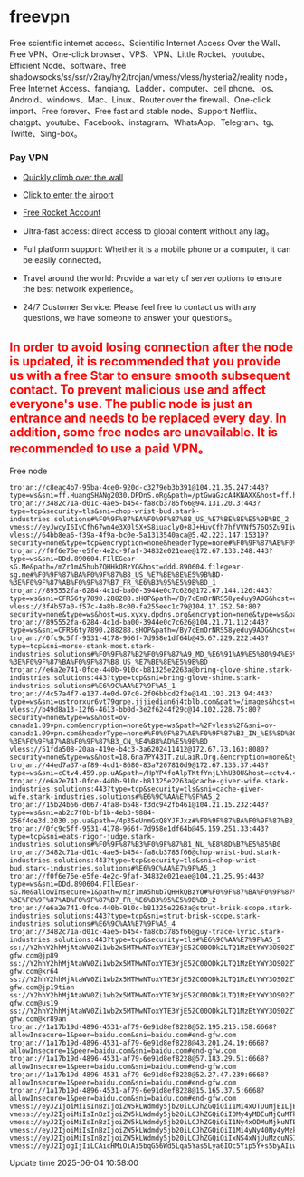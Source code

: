 # freevpn

Free scientific internet access、Scientific Internet Access  Over the Wall、Free VPN、One-click browser、VPS、VPN、Little Rocket、youtube、Efficient Node、software、free shadowsocks/ss/ssr/v2ray/hy2/trojan/vmess/vless/hysteria2/reality node，Free Internet Access、fanqiang、Ladder，computer、cell phone、ios、Android、windows、Mac、Linux、Router over the firewall、One-click import、Free forever、Free fast and stable node、Support Netflix、chatgpt、youtube、Facebook、instagram、WhatsApp、Telegram、tg、Twitte、Sing-box。

### Pay VPN
* [Quickly climb over the wall](https://uhuio.top/) 

* [Click to enter the airport](https://uhuio.top/) 

* [Free Rocket Account](https://free-clash.top/) 

* Ultra-fast access: direct access to global content without any lag。

* Full platform support: Whether it is a mobile phone or a computer, it can be easily connected。

* Travel around the world: Provide a variety of server options to ensure the best network experience。

* 24/7 Customer Service: Please feel free to contact us with any questions, we have someone to answer your questions。

## <font color="red">In order to avoid losing connection after the node is updated, it is recommended that you provide us with a free Star to ensure smooth subsequent contact. To prevent malicious use and affect everyone's use. The public node is just an entrance and needs to be replaced every day. In addition, some free nodes are unavailable. It is recommended to use a paid VPN。</font>

Free node

```
trojan://c8eac4b7-95ba-4ce0-920d-c3279eb3b391@104.21.35.247:443?type=ws&sni=ff.HuangSHANg2030.DPDnS.oRg&path=/ptGwaGzcA4KNAXX&host=ff.huangshang2030.dpdns.org#%F0%9F%87%BA%F0%9F%87%B8_US_%E7%BE%8E%E5%9B%BD_1
trojan://3482c71a-d01c-4ae5-b454-fa8cb3785f66@94.131.20.3:443?type=tcp&security=tls&sni=chop-wrist-bud.stark-industries.solutions#%F0%9F%87%BA%F0%9F%87%B8_US_%E7%BE%8E%E5%9B%BD_2
vmess://eyJwcyI6IvCfh67wn4e3X0lSX+S8iuacly0+8J+HuvCfh7hfVVNf576O5Zu9IiwiYWRkIjoiMTc4LjIyLjEyMS45OCIsImFpZCI6MCwiaWQiOiI2ZWYzYjQzMy1lZWE3LTRlNWQtOTVhNS1jNWY3NDJjZTJmYjciLCJuZXQiOiJ0Y3AiLCJzY3kiOiJhZXMtMTI4LWdjbSIsInBvcnQiOjEwOTEsInRscyI6IiJ9
vless://64bb8ea6-f39a-4f9a-bc0e-5a1313540aca@5.42.223.147:15319?security=none&type=tcp&encryption=none&headerType=none#%F0%9F%87%AE%F0%9F%87%B6_IQ_%E4%BC%8A%E6%8B%89%E5%85%8B
trojan://f0f6e76e-e5fe-4e2c-9faf-34832e021eae@172.67.133.248:443?type=ws&sni=DDd.890604.FIlEGear-sG.Me&path=/mZr1mA5hub7QHHkQBzYO&host=ddd.890604.filegear-sg.me#%F0%9F%87%BA%F0%9F%87%B8_US_%E7%BE%8E%E5%9B%BD-%3E%F0%9F%87%AB%F0%9F%87%B7_FR_%E6%B3%95%E5%9B%BD_1
trojan://895552fa-6284-4c1d-ba00-3944e0c7c626@172.67.144.126:443?type=ws&sni=CFR56ty7890.288288.sHOP&path=/By7cEmOrNRS58yeduy9AOG&host=cfr56ty7890.288288.shop#%F0%9F%87%BA%F0%9F%87%B8_US_%E7%BE%8E%E5%9B%BD_3
vless://3f4b57a0-f57c-4a8b-8c00-fa255eec1c79@104.17.252.50:80?security=none&type=ws&host=us.xyxy.dpdns.org&encryption=none&type=ws&path=%2F3f4b57a0&sni=us.xyxy.dpdns.org&headerType=none#%F0%9F%87%BA%F0%9F%87%B8_US_%E7%BE%8E%E5%9B%BD_4
trojan://895552fa-6284-4c1d-ba00-3944e0c7c626@104.21.71.112:443?type=ws&sni=CFR56ty7890.288288.sHOP&path=/By7cEmOrNRS58yeduy9AOG&host=cfr56ty7890.288288.shop#%F0%9F%87%BA%F0%9F%87%B8_US_%E7%BE%8E%E5%9B%BD_5
trojan://0fc9c5ff-9531-4178-966f-7d958e1df64b@45.67.229.222:443?type=tcp&sni=morse-stank-most.stark-industries.solutions#%F0%9F%87%B2%F0%9F%87%A9_MD_%E6%91%A9%E5%B0%94%E5%A4%9A%E7%93%A6-%3E%F0%9F%87%BA%F0%9F%87%B8_US_%E7%BE%8E%E5%9B%BD
trojan://e6a2e741-0fce-440b-910c-b81325e2263a@bring-glove-shine.stark-industries.solutions:443?type=tcp&sni=bring-glove-shine.stark-industries.solutions#%E6%9C%AA%E7%9F%A5_1
trojan://4c57a4f7-e137-4e0d-97c0-2f06bbcd2f2e@141.193.213.94:443?type=ws&sni=ustrorxur6vt79grpe.jjjiedian6j4tblb.com&path=/images&host=ustrorxur6vt79grpe.jjjiedian6j4tblb.com#%F0%9F%87%BA%F0%9F%87%B8_US_%E7%BE%8E%E5%9B%BD_6
vless://b49d8a13-12f6-4613-bb0d-3e2f6244f29c@14.102.228.75:80?security=none&type=ws&host=ov-canada1.09vpn.com&encryption=none&type=ws&path=%2Fvless%2F&sni=ov-canada1.09vpn.com&headerType=none#%F0%9F%87%AE%F0%9F%87%B3_IN_%E5%8D%B0%E5%BA%A6-%3E%F0%9F%87%A8%F0%9F%87%B3_CN_%E4%B8%AD%E5%9B%BD
vless://51fda508-20aa-419e-b4c3-3a6202411412@172.67.73.163:8080?security=none&type=ws&host=18.6na7PY43IT.zuLaiR.Org.&encryption=none&type=ws&path=%2F&sni=18.6na7PY43IT.zuLaiR.Org.&headerType=none#%F0%9F%87%BA%F0%9F%87%B8_US_%E7%BE%8E%E5%9B%BD_7
trojan://44ed7a37-af89-4cd1-8680-83a7207810d9@172.67.135.37:443?type=ws&sni=cCtv4.459.pp.uA&path=/HpYP4foAlpTKtfYnjLYhU30U&host=cctv4.459.pp.ua#%F0%9F%87%BA%F0%9F%87%B8_US_%E7%BE%8E%E5%9B%BD_8
trojan://e6a2e741-0fce-440b-910c-b81325e2263a@cache-giver-wife.stark-industries.solutions:443?type=tcp&security=tls&sni=cache-giver-wife.stark-industries.solutions#%E6%9C%AA%E7%9F%A5_2
trojan://15b24b56-d667-4fa8-b548-f3dc942fb461@104.21.15.232:443?type=ws&sni=ab2c7f0b-bf1b-4eb3-9884-256f4de3d.2030.pp.ua&path=/4p35eUnmGxQ8YJFJxz#%F0%9F%87%BA%F0%9F%87%B8_US_%E7%BE%8E%E5%9B%BD_9
trojan://0fc9c5ff-9531-4178-966f-7d958e1df64b@45.159.251.33:443?type=tcp&sni=eats-rigor-judge.stark-industries.solutions#%F0%9F%87%B3%F0%9F%87%B1_NL_%E8%8D%B7%E5%85%B0
trojan://3482c71a-d01c-4ae5-b454-fa8cb3785f66@chop-wrist-bud.stark-industries.solutions:443?type=tcp&security=tls&sni=chop-wrist-bud.stark-industries.solutions#%E6%9C%AA%E7%9F%A5_3
trojan://f0f6e76e-e5fe-4e2c-9faf-34832e021eae@104.21.25.95:443?type=ws&sni=DDd.890604.FIlEGear-sG.Me&allowInsecure=1&path=/mZr1mA5hub7QHHkQBzYO#%F0%9F%87%BA%F0%9F%87%B8_US_%E7%BE%8E%E5%9B%BD-%3E%F0%9F%87%AB%F0%9F%87%B7_FR_%E6%B3%95%E5%9B%BD_2
trojan://e6a2e741-0fce-440b-910c-b81325e2263a@strut-brisk-scope.stark-industries.solutions:443?type=tcp&sni=strut-brisk-scope.stark-industries.solutions#%E6%9C%AA%E7%9F%A5_4
trojan://3482c71a-d01c-4ae5-b454-fa8cb3785f66@guy-trace-lyric.stark-industries.solutions:443?type=tcp&security=tls#%E6%9C%AA%E7%9F%A5_5
ss://Y2hhY2hhMjAtaWV0Zi1wb2x5MTMwNToxYTE3YjE5ZC00ODk2LTQ1MzEtYWY3OS02ZTkxZDhlZjgyMjg=@52.195.215.158:9898#end-gfw.com@jp89
ss://Y2hhY2hhMjAtaWV0Zi1wb2x5MTMwNToxYTE3YjE5ZC00ODk2LTQ1MzEtYWY3OS02ZTkxZDhlZjgyMjg=@43.201.24.19:9898#end-gfw.com@kr64
ss://Y2hhY2hhMjAtaWV0Zi1wb2x5MTMwNToxYTE3YjE5ZC00ODk2LTQ1MzEtYWY3OS02ZTkxZDhlZjgyMjg=@57.183.29.51:9898#end-gfw.com@jp19tian
ss://Y2hhY2hhMjAtaWV0Zi1wb2x5MTMwNToxYTE3YjE5ZC00ODk2LTQ1MzEtYWY3OS02ZTkxZDhlZjgyMjg=@52.27.47.239:9898#end-gfw.com@us19
ss://Y2hhY2hhMjAtaWV0Zi1wb2x5MTMwNToxYTE3YjE5ZC00ODk2LTQ1MzEtYWY3OS02ZTkxZDhlZjgyMjg=@15.165.37.5:9898#end-gfw.com@kr89an
trojan://1a17b19d-4896-4531-af79-6e91d8ef8228@52.195.215.158:6668?allowInsecure=1&peer=baidu.com&sni=baidu.com#end-gfw.com
trojan://1a17b19d-4896-4531-af79-6e91d8ef8228@43.201.24.19:6668?allowInsecure=1&peer=baidu.com&sni=baidu.com#end-gfw.com
trojan://1a17b19d-4896-4531-af79-6e91d8ef8228@57.183.29.51:6668?allowInsecure=1&peer=baidu.com&sni=baidu.com#end-gfw.com
trojan://1a17b19d-4896-4531-af79-6e91d8ef8228@52.27.47.239:6668?allowInsecure=1&peer=baidu.com&sni=baidu.com#end-gfw.com
trojan://1a17b19d-4896-4531-af79-6e91d8ef8228@15.165.37.5:6668?allowInsecure=1&peer=baidu.com&sni=baidu.com#end-gfw.com
vmess://eyJ2IjoiMiIsInBzIjoiZW5kLWdmdy5jb20iLCJhZGQiOiI1Mi4xOTUuMjE1LjE1OCIsInBvcnQiOjY4NjgsImlkIjoiMWExN2IxOWQtNDg5Ni00NTMxLWFmNzktNmU5MWQ4ZWY4MjI4IiwiYWlkIjoiMCIsIm5ldCI6IndzIiwidHlwZSI6Im5vbmUiLCJob3N0IjoiZW5kLWdmdy5jb20iLCJwYXRoIjoiLyIsInRscyI6IiIsInNuaSI6ImJhaWR1LmNvbSIsImFsbG93SW5zZWN1cmUiOjF9
vmess://eyJ2IjoiMiIsInBzIjoiZW5kLWdmdy5jb20iLCJhZGQiOiI0My4yMDEuMjQuMTkiLCJwb3J0Ijo2ODY4LCJpZCI6IjFhMTdiMTlkLTQ4OTYtNDUzMS1hZjc5LTZlOTFkOGVmODIyOCIsImFpZCI6IjAiLCJuZXQiOiJ3cyIsInR5cGUiOiJub25lIiwiaG9zdCI6ImVuZC1nZncuY29tIiwicGF0aCI6Ii8iLCJ0bHMiOiIiLCJzbmkiOiJiYWlkdS5jb20iLCJhbGxvd0luc2VjdXJlIjoxfQ==
vmess://eyJ2IjoiMiIsInBzIjoiZW5kLWdmdy5jb20iLCJhZGQiOiI1Ny4xODMuMjkuNTEiLCJwb3J0Ijo2ODY4LCJpZCI6IjFhMTdiMTlkLTQ4OTYtNDUzMS1hZjc5LTZlOTFkOGVmODIyOCIsImFpZCI6IjAiLCJuZXQiOiJ3cyIsInR5cGUiOiJub25lIiwiaG9zdCI6ImVuZC1nZncuY29tIiwicGF0aCI6Ii8iLCJ0bHMiOiIiLCJzbmkiOiJiYWlkdS5jb20iLCJhbGxvd0luc2VjdXJlIjoxfQ==
vmess://eyJ2IjoiMiIsInBzIjoiZW5kLWdmdy5jb20iLCJhZGQiOiI1Mi4yNy40Ny4yMzkiLCJwb3J0Ijo2ODY4LCJpZCI6IjFhMTdiMTlkLTQ4OTYtNDUzMS1hZjc5LTZlOTFkOGVmODIyOCIsImFpZCI6IjAiLCJuZXQiOiJ3cyIsInR5cGUiOiJub25lIiwiaG9zdCI6ImVuZC1nZncuY29tIiwicGF0aCI6Ii8iLCJ0bHMiOiIiLCJzbmkiOiJiYWlkdS5jb20iLCJhbGxvd0luc2VjdXJlIjoxfQ==
vmess://eyJ2IjoiMiIsInBzIjoiZW5kLWdmdy5jb20iLCJhZGQiOiIxNS4xNjUuMzcuNSIsInBvcnQiOjY4NjgsImlkIjoiMWExN2IxOWQtNDg5Ni00NTMxLWFmNzktNmU5MWQ4ZWY4MjI4IiwiYWlkIjoiMCIsIm5ldCI6IndzIiwidHlwZSI6Im5vbmUiLCJob3N0IjoiZW5kLWdmdy5jb20iLCJwYXRoIjoiLyIsInRscyI6IiIsInNuaSI6ImJhaWR1LmNvbSIsImFsbG93SW5zZWN1cmUiOjF9
vmess://eyJ2IjogIjIiLCAicHMiOiAi5bqG56Wd5Lqa5Yas5Lya6IOc5Yip5Y+s5byAIiwgImFkZCI6ICJ3ZWIuNTEubGEiLCAicG9ydCI6ICI0NDMiLCAiYWlkIjogMCwgInNjeSI6ICJhdXRvIiwgIm5ldCI6ICJ0Y3AiLCAidHlwZSI6ICJub25lIiwgInRscyI6ICJ0bHMiLCAiaWQiOiAiODg4ODg4ODgtODg4OC04ODg4LTg4ODgtODg4ODg4ODg4ODg4IiwgInNuaSI6ICJ3ZWIuNTEubGEifQ==
```
Update time 2025-06-04 10:58:00